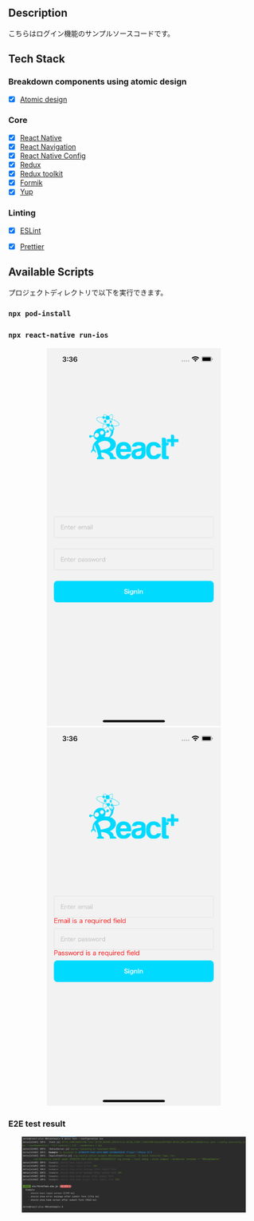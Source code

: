 ## Description

こちらはログイン機能のサンプルソースコードです。

## Tech Stack

### Breakdown components using atomic design
- [x] [Atomic design](https://bradfrost.com/blog/post/atomic-web-design/)

### Core

- [x] [React Native](https://reactnative.dev/)
- [x] [React Navigation](https://reactnavigation.org/)
- [x] [React Native Config](https://github.com/luggit/react-native-config)
- [x] [Redux](https://redux.js.org/)
- [x] [Redux toolkit](https://redux-toolkit.js.org/)
- [x] [Formik](https://formik.org/)
- [x] [Yup](https://github.com/jquense/yup)

### Linting

- [x] [ESLint](https://eslint.org/)
- [x] [Prettier](https://prettier.io/)


## Available Scripts

プロジェクトディレクトリで以下を実行できます。

### `npx pod-install`
### `npx react-native run-ios`

<p align="center">
  <img src="https://github.com/react-plus/RNCodeSample/blob/master/images/login.png?raw=true" width="350" title="">
  <img src="https://github.com/react-plus/RNCodeSample/blob/master/images/login_error.png?raw=true" width="350" alt="">
</p>

### E2E test result

<p align="center">
  <img src="https://github.com/react-plus/RNCodeSample/blob/master/images/e2e_test_result.png?raw=true" width="450" title="">
</p>
